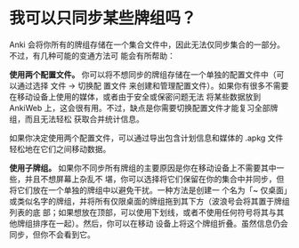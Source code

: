 # 我可以只同步某些牌组吗？

Anki 会将你所有的牌组存储在一个集合文件中，因此无法仅同步集合的一部分。不过，有几种可能的变通方法可
能会有所帮助：

**使用两个配置文件。** 你可以将不想同步的牌组存储在一个单独的配置文件中（可以通过选择 文件 → 切换配
置文件 来创建和管理配置文件）。如果你有很多不需要在移动设备上使用的媒体，或者由于安全或保密问题无法
将某些数据放到 AnkiWeb 上，这会很有用。不过，缺点是你需要切换配置文件才能复习全部牌组，而且无法轻松
获取合并统计信息。

如果你决定使用两个配置文件，可以通过导出包含计划信息和媒体的 .apkg 文件轻松地在它们之间移动数据。

**使用子牌组。** 如果你不同步所有牌组的主要原因是你在移动设备上不需要其中一些，并且不想屏幕上杂乱不
堪，你可以选择将它们保留在你的集合中并同步，但将它们放在一个单独的牌组中以避免干扰。一种方法是创建一
个名为「~ 仅桌面」或类似名字的牌组，并将所有仅限桌面的牌组拖到其下方（波浪号会将其置于牌组列表的底
部；如果想放在顶部，可以使用下划线，或者不使用任何符号将其与其他牌组排序在一起）。然后，你可以在移动
设备上将这个牌组折叠。虽然信息仍会同步，但你不会看到它。
